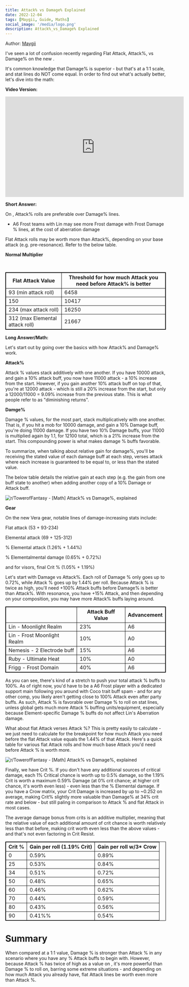```yaml
---
title: Attack% vs Damage% Explained
date: 2022-12-04
tags: [Maygii, Guide, Maths]
social_image: '/media/logo.png'
description: Attack%_vs_Damage% Explained
---
```

Author: [Maygii](https://maygi.carrd.co/)



I've seen a lot of confusion recently regarding Flat Attack, Attack%, vs Damage% on the new .

It's common knowledge that Damage% is superior - but that's at a 1:1 scale, and stat lines do NOT come equal. In order to find out what's actually better, let's dive into the math:

**Video Version:**

<iframe width="560" height="315" src="https://www.youtube.com/embed/OxUgHf-qB44" title="YouTube video player" frameborder="0" allow="accelerometer; autoplay; clipboard-write; encrypted-media; gyroscope; picture-in-picture; web-share" allowfullscreen></iframe>


**Short Answer:**

On , Attack% rolls are preferable over Damage% lines.

- A6 Frost teams with Lin may see more Frost damage with Frost Damage % lines, at the cost of aberration damage

Flat Attack rolls may be worth more than Attack%, depending on your base attack (e.g. pre-resonance). Refer to the below table.

**Normal Multiplier**

</br>

<style>
table {
    border-collapse: collapse;
}
table, th, td {
   border: 1.5px solid black;
}
blockquote {
    border-left: solid blue;
    padding-left: 10px;
}
</style>

| Flat Attack Value | Threshold for how much Attack you need before Attack% is better |
| --- | --- |
| 93 (min attack roll) | 6458 |
| 150 | 10417 |
| 234 (max attack roll) | 16250 |
| 312 (max Elemental attack roll) | 21667 |

**Long Answer/Math:**

Let's start out by going over the basics with how Attack% and Damage% work.

**Attack%**

Attack % values stack additively with one another. If you have 10000 attack, and gain a 10% attack buff, you now have 11000 attack - a 10% increase from the start. However, if you gain another 10% attack buff on top of that, you're at 12000 attack - which is still a 20% increase from the start, but only a 12000/11000 = 9.09% increase from the previous state. This is what people refer to as "diminishing returns".

**Damge%**

Damage % values, for the most part, stack multiplicatively with one another. That is, if you hit a mob for 10000 damage, and gain a 10% Damage buff, you're doing 11000 damage. If you have two 10% Damage buffs, your 11000 is multiplied again by 1.1, for 12100 total, which is a 21% increase from the start. This compounding power is what makes damage % buffs favorable.

To summarize, when talking about relative gain for damage%, you'll be receiving the stated value of each damage buff at each step, verses attack where each increase is guaranteed to be equal to, or less than the stated value.

The below table details the relative gain at each step (e.g. the gain from one buff state to another) when adding another copy of a 10% Damage or Attack buff.


![r/TowerofFantasy - [Math] Attack% vs Damage%, explained](https://preview.redd.it/math-Attack-vs-Damage-explained-v0-ur24z148jx3a1.png?width=691&format=png&auto=webp&s=f5a5b85f54314ac316d5c4a6ceaa23b78c672c73)



**Gear**

On the new Vera gear, notable lines of damage-increasing stats include:

Flat attack (53 + 93-234)

Elemental attack (69 + 125-312)

% Elemental attack (1.26% + 1.44%)

% Elementalmental damage (0.65% + 0.72%)

and for visors, final Crit % (1.05% + 1.19%)

Let's start with Damage vs Attack%. Each roll of Damage % only goes up to 0.72%, while Attack % goes up by 1.44% per roll. Because Attack % is twice as high, you'll need +100% Attack buffs before Damage% is better than Attack%. With resonance, you have +15% Attack, and then depending on your composition, you may have more Attack% buffs laying around.

|  | Attack Buff Value | Advancement |
| --- | --- | --- |
| Lin - Moonlight Realm | 23% | A6 |
| Lin - Frost Moonlight Realm | 10% | A0 |
| Nemesis - 2 Electrode buff | 15% | A6 |
| Ruby - Ultimate Heat | 10% | A0 |
| Frigg - Frost Domain | 40% | A6 |

As you can see, there's kind of a stretch to push your total attack % buffs to 100%. As of right now, you'd have to be a A6 Frost player with a dedicated support main following you around with Coco trait buff spam - and for any other comp, you likely aren't getting close to 100% Attack even after party buffs. As such, Attack % is favorable over Damage % to roll on stat lines, unless global gets much more Attack % buffing units/equipment, especially because Element-specific Damage % buffs do not affect Lin's Aberration damage.

What about flat Attack verses Attack %? This is pretty easily to calculate - we just need to calculate for the breakpoint for how much Attack you need before the flat Attack value equals the 1.44% of that Attack. Here's a quick table for various flat Attack rolls and how much base Attack you'd need before Attack % is worth more.


![r/TowerofFantasy - [Math] Attack% vs Damage%, explained](https://preview.redd.it/math-Attack-vs-Damage-explained-v0-o258ywwxix3a1.png?width=692&format=png&auto=webp&s=b981a0f62a97fc6e121718933d30294c23c4aa8f)



Finally, we have Crit %. If you don't have any additional sources of critical damage, each 1% Critical chance is worth up to 0.5% damage, so the 1.19% Crit is worth a maximum 0.59% Damage (at 0% crit chance; at higher crit chance, it's worth even less) - even less than the % Elemental damage. If you have a Crow matrix, your Crit Damage is increased by up to ~0.252 on average, making Crit% slightly more valuable than Damage% at 34% crit rate and below - but still paling in comparison to Attack % and flat Attack in most cases.

The average damage bonus from crits is an additive multiplier, meaning that the relative value of each additional amount of crit chance is worth relatively less than that before, making crit worth even less than the above values - and that's not even factoring in Crit Resist.

| Crit % | Gain per roll (1.19% Crit) | Gain per roll w/3* Crow |
| --- | --- | --- |
| 0 | 0.59% | 0.89% |
| 25 | 0.53% | 0.84% |
| 34 | 0.51% | 0.72% |
| 50 | 0.48% | 0.65% |
| 60 | 0.46% | 0.62% |
| 70 | 0.44% | 0.59% |
| 80 | 0.43% | 0.56% |
| 90 | 0.41%% | 0.54% |

Summary
=======

When compared at a 1:1 value, Damage % is stronger than Attack % in any scenario where you have any % Attack buffs to begin with. However, because Attack % has twice of high as a value on , it's more powerful than Damage % to roll on, barring some extreme situations - and depending on how much Attack you already have, flat Attack lines be worth even more than Attack %.